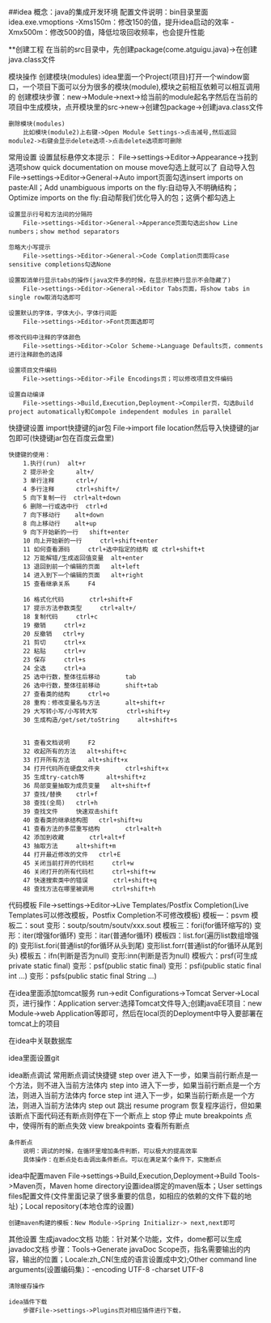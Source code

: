 ##idea
    概念：java的集成开发环境
    配置文件说明：bin目录里面idea.exe.vmoptions
                            -Xms150m：修改150的值，提升idea启动的效率
                            -Xmx500m：修改500的值，降低垃圾回收频率，也会提升性能

**创建工程
    在当前的src目录中，先创建package(come.atguigu.java)->在创建java.class文件

模块操作
    创建模块(modules)
        idea里面一个Project(项目)打开一个window窗口，一个项目下面可以分为很多的模块(module),模块之前相互依赖可以相互调用的
        创建模块步骤：new->Module->next->给当前的module起名字然后在当前的项目中生成模块，点开模块里的src->new->创建包package->创建java.class文件

    删除模块(modules)
        比如模块(module2)上右键->Open Module Settings->点击减号,然后返回module2->右键会显示delete选项->点击delete选项即可删除

常用设置
    设置鼠标悬停文本提示：
        File->settings->Editor->Appearance->找到选项show quick documentation on mouse move勾选上就可以了
    自动导入包
        File->settings->Editor->General->Auto import页面勾选insert imports on paste:All；Add unambiguous imports on the fly:自动导入不明确结构；Optimize imports on the fly:自动帮我们优化导入的包；这俩个都勾选上
    
    设置显示行号和方法间的分隔符
        File->settings->Editor->General->Apperance页面勾选出show Line numbers；show method separators
    
    忽略大小写提示
        File->settings->Editor->General->Code Complation页面将case sensitive completions勾选None
    
    设置取消单行显示tabs的操作(java文件多的时候，在显示栏换行显示不会隐藏了)
        File->settings->Editor->General->Editor Tabs页面，将show tabs in single row取消勾选即可
    
    设置默认的字体，字体大小，字体行间距
        File->settings->Editor->Font页面选即可
    
    修改代码中注释的字体颜色
        File->settings->Editor->Color Scheme->Language Defaults页，comments进行注释颜色的选择

    设置项目文件编码
        File->settings->Editor->File Encodings页；可以修改项目文件编码
    
    设置自动编译
        File->settings->Build,Execution,Deployment->Compiler页，勾选Build project automatically和Compole independent modules in parallel


快捷键设置
    import快捷键的jar包
        File->import file location然后导入快捷键的jar包即可(快捷键jar包在百度云盘里)
    
    快捷键的使用：
        1.执行(run)  alt+r
        2 提示补全      alt+/
        3 单行注释      ctrl+/
        4 多行注释      ctrl+shift+/
        5 向下复制一行  ctrl+alt+down
        6 删除一行或选中行  ctrl+d
        7 向下移动行    alt+down
        8 向上移动行    alt+up
        9 向下开始新的一行   shift+enter
        10 向上开始新的一行     ctrl+shift+enter
        11 如何查看源码     ctrl+选中指定的结构 或 ctrl+shift+t
        12 万能解错/生成返回值变量  alt+enter
        13 退回到前一个编辑的页面   alt+left
        14 进入到下一个编辑的页面   alt+right
        15 查看继承关系     F4

        16 格式化代码       ctrl+shift+F
        17 提示方法参数类型     ctrl+alt+/
        18 复制代码     ctrl+c
        19 撤销     ctrl+z
        20 反撤销   ctrl+y
        21 剪切     ctrl+x
        22 粘贴     ctrl+v
        23 保存     ctrl+s
        24 全选     ctrl+a
        25 选中行数，整体往后移动       tab
        26 选中行数，整体往前移动       shift+tab
        27 查看类的结构     ctrl+o
        28 重构：修改变量名与方法       alt+shift+r
        29 大写转小写/小写转大写        ctrl+shift+y
        30 生成构造/get/set/toString     alt+shift+s


        31 查看文档说明     F2
        32 收起所有的方法   alt+shift+c
        33 打开所有方法     alt+shift+x
        34 打开代码所在硬盘文件夹       ctrl+shift+x
        35 生成try-catch等      alt+shift+z
        36 局部变量抽取为成员变量   alt+shift+f
        37 查找/替换    ctrl+f
        38 查找(全局)   ctrl+h
        39 查找文件     快速双击shift
        40 查看类的继承结构图   ctrl+shift+u
        41 查看方法的多层重写结构       ctrl+alt+h
        42 添加到收藏       ctrl+alt+f
        43 抽取方法     alt+shift+m
        44 打开最近修改的文件   ctrl+E
        45 关闭当前打开的代码栏     ctrl+w
        46 关闭打开的所有代码栏     ctrl+shift+w
        47 快速搜索类中的错误       ctrl+shift+q
        48 查找方法在哪里被调用     ctrl+shift+h


代码模板
    File->settings->Editor->Live Templates/Postfix Completion(Live Templates可以修改模板，Postfix Completion不可修改模板)
    模板一：psvm
    模板二：sout
            变形：soutp/soutm/soutv/xxx.sout
    模板三：fori(for循环缩写的)
            变形：iter(增强for循环)
            变形：itar(普通for循环)
    模板四：list.for(遍历list数组增强的)
            变形list.fori(普通list的for循环从头到尾)
            变形list.forr(普通list的for循环从尾到头)
    模板五：ifn(判断是否为null)
            变形:inn(判断是否为null)
    模板六：prsf(可生成private static final)
            变形：psf(public static final)
            变形：psfi(public static final int ...)
            变形：psfs(public static final String ...)


在idea里面添加tomcat服务
    run->edit Configurations->Tomcat Server->Local页，进行操作：Application server:选择Tomcat文件导入;创建javaEE项目：new Module->web Application等即可，然后在local页的Deployment中导入要部署在tomcat上的项目

在idea中关联数据库

idea里面设置git

idea断点调试
    常用断点调试快捷键
        step over 进入下一步，如果当前行断点是一个方法，则不进入当前方法体内
        step into 进入下一步，如果当前行断点是一个方法，则进入当前方法体内
        force step int 进入下一步，如果当前行断点是一个方法，则进入当前方法体内
        step out 跳出
        resume program 恢复程序运行，但如果该断点下面代码还有断点则停在下一个断点上
        stop 停止
        mute breakpoints 点中，使得所有的断点失效
        view breakpoints 查看所有断点

    条件断点
        说明：调试的时候，在循环里增加条件判断，可以极大的提高效率
        具体操作：在断点处右击调出条件断点。可以在满足某个条件下，实施断点


idea中配置maven
    File->settings->Build,Execution,Deployment->Build Tools->Maven页，Maven home directory设置idea绑定的maven版本；User settings files配置文件(文件里面记录了很多重要的信息，如相应的依赖的文件下载的地址)；Local repository(本地仓库的设置)

    创建maven构建的模板：New Module->Spring Initializr-> next,next即可

其他设置
    生成javadoc文档
        功能：针对某个功能，文件，dome都可以生成javadoc文档
        步骤：Tools->Generate javaDoc Scope页，指名需要输出的内容，输出的位置；Locale:zh_CN(生成的语言设置成中文);Other command line arguments(设置编码集)：-encoding UTF-8 -charset UTF-8
    
    清除缓存操作

    idea插件下载
        步骤File->settings->Plugins页对相应插件进行下载，

